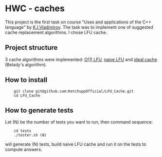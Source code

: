 # HWC - caches

This project is the first task on course "Uses and applications of the C++ language" by [K.I.Vladimirov](https://github.com/tilir). The task was to implement one of suggested cache replacement algorithms. I chose LFU cache.

## Project structure

3 cache algorithms were implemented: [O(1) LFU](./include/lfu.hpp), [naive LFU](./include/lfu_naive.hpp) and [ideal cache](./include/ideal_cache.hpp) (Belady's algorithm).

## How to install
```
    git clone git@github.com:KetchuppOfficial/LFU_Cache.git
    cd LFU_Cache
```

## How to generate tests

Let (N) be the number of tests you want to run, then command sequence:
```
    cd tests
    ./tester.sh (N)
```
will generate (N) tests, build naive LFU cache and run it on the tests to compute answers.
